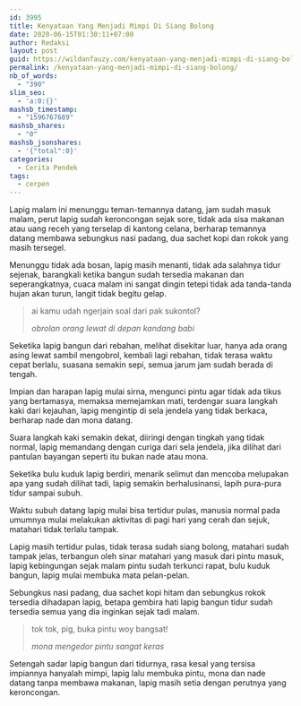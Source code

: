 ```yaml
---
id: 3995
title: Kenyataan Yang Menjadi Mimpi Di Siang Bolong
date: 2020-06-15T01:30:11+07:00
author: Redaksi
layout: post
guid: https://wildanfauzy.com/kenyataan-yang-menjadi-mimpi-di-siang-bolong/
permalink: /kenyataan-yang-menjadi-mimpi-di-siang-bolong/
nb_of_words:
  - "390"
slim_seo:
  - 'a:0:{}'
mashsb_timestamp:
  - "1596767689"
mashsb_shares:
  - "0"
mashsb_jsonshares:
  - '{"total":0}'
categories:
  - Cerita Pendek
tags:
  - cerpen
---
```

Lapig malam ini menunggu teman-temannya datang, jam sudah masuk malam, perut lapig sudah keroncongan sejak sore, tidak ada sisa makanan atau uang receh yang terselap di kantong celana, berharap temannya datang membawa sebungkus nasi padang, dua sachet kopi dan rokok yang masih tersegel.

Menunggu tidak ada bosan, lapig masih menanti, tidak ada salahnya tidur sejenak, barangkali ketika bangun sudah tersedia makanan dan seperangkatnya, cuaca malam ini sangat dingin tetepi tidak ada tanda-tanda hujan akan turun, langit tidak begitu gelap.

<blockquote class="wp-block-quote">
  <p>
    ai kamu udah ngerjain soal dari pak sukontol?
  </p>
  
  <cite>obrolan orang lewat di depan kandang babi</cite>
</blockquote>

Seketika lapig bangun dari rebahan, melihat disekitar luar, hanya ada orang asing lewat sambil mengobrol, kembali lagi rebahan, tidak terasa waktu cepat berlalu, suasana semakin sepi, semua jarum jam sudah berada di tengah.

Impian dan harapan lapig mulai sirna, mengunci pintu agar tidak ada tikus yang bertamasya, memaksa memejamkan mati, terdengar suara langkah kaki dari kejauhan, lapig mengintip di sela jendela yang tidak berkaca, berharap nade dan mona datang.

Suara langkah kaki semakin dekat, diiringi dengan tingkah yang tidak normal, lapig memandang dengan curiga dari sela jendela, jika dilihat dari pantulan bayangan seperti itu bukan nade atau mona.

Seketika bulu kuduk lapig berdiri, menarik selimut dan mencoba melupakan apa yang sudah dilihat tadi, lapig semakin berhalusinansi, lapih pura-pura tidur sampai subuh.

Waktu subuh datang lapig mulai bisa tertidur pulas, manusia normal pada umumnya mulai melakukan aktivitas di pagi hari yang cerah dan sejuk, matahari tidak terlalu tampak.

Lapig masih tertidur pulas, tidak terasa sudah siang bolong, matahari sudah tampak jelas, terbangun oleh sinar matahari yang masuk dari pintu masuk, lapig kebingungan sejak malam pintu sudah terkunci rapat, bulu kuduk bangun, lapig mulai membuka mata pelan-pelan.

Sebungkus nasi padang, dua sachet kopi hitam dan sebungkus rokok tersedia dihadapan lapig, betapa gembira hati lapig bangun tidur sudah tersedia semua yang dia inginkan sejak tadi malam.

<blockquote class="wp-block-quote">
  <p>
    tok tok, pig, buka pintu woy bangsat!
  </p>
  
  <cite>mona mengedor pintu sangat keras</cite>
</blockquote>

Setengah sadar lapig bangun dari tidurnya, rasa kesal yang tersisa impiannya hanyalah mimpi, lapig lalu membuka pintu, mona dan nade datang tanpa membawa makanan, lapig masih setia dengan perutnya yang keroncongan.